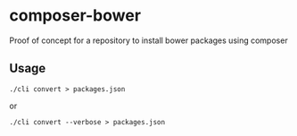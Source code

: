 composer-bower
==============

Proof of concept for a repository to install bower packages using composer

Usage
-----

```
./cli convert > packages.json
```

or

```
./cli convert --verbose > packages.json
```

